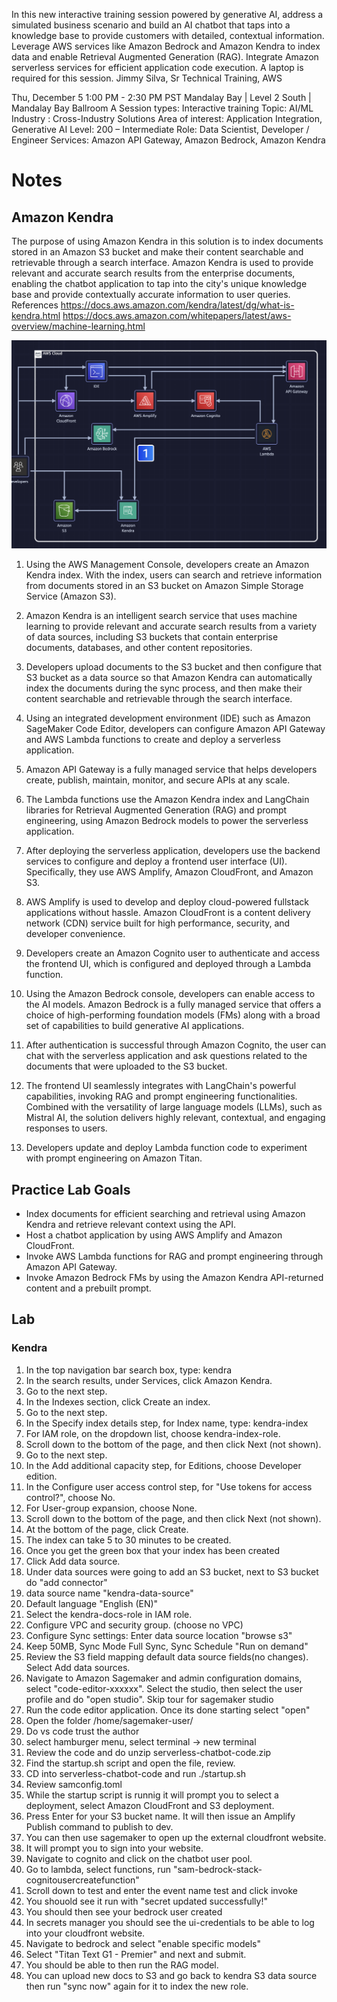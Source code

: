 In this new interactive training session powered by generative AI, address a simulated business scenario and build an AI chatbot that taps into a knowledge base to provide customers with detailed, contextual information. Leverage AWS services like Amazon Bedrock and Amazon Kendra to index data and enable Retrieval Augmented Generation (RAG). Integrate Amazon serverless services for efficient application code execution. A laptop is required for this session.
Jimmy Silva, Sr Technical Training, AWS

Thu, December 5
1:00 PM - 2:30 PM PST
Mandalay Bay | Level 2 South | Mandalay Bay Ballroom A
Session types: Interactive training
Topic: AI/ML
Industry : Cross-Industry Solutions
Area of interest: Application Integration, Generative AI
Level: 200 – Intermediate
Role: Data Scientist, Developer / Engineer
Services: Amazon API Gateway, Amazon Bedrock, Amazon Kendra


# Notes

## Amazon Kendra
The purpose of using Amazon Kendra in this solution is to index documents stored in an Amazon S3 bucket and make their content searchable and retrievable through a search interface. Amazon Kendra is used to provide relevant and accurate search results from the enterprise documents, enabling the chatbot application to tap into the city's unique knowledge base and provide contextually accurate information to user queries.
References
https://docs.aws.amazon.com/kendra/latest/dg/what-is-kendra.html
https://docs.aws.amazon.com/whitepapers/latest/aws-overview/machine-learning.html

![Architecture](image1.png)

1. Using the AWS Management Console, developers create an Amazon Kendra index. With the index, users can search and retrieve information from documents stored in an S3 bucket on Amazon Simple Storage Service (Amazon S3).

2. Amazon Kendra is an intelligent search service that uses machine learning to provide relevant and accurate search results from a variety of data sources, including S3 buckets that contain enterprise documents, databases, and other content repositories.

3. Developers upload documents to the S3 bucket and then configure that S3 bucket as a data source so that Amazon Kendra can automatically index the documents during the sync process, and then make their content searchable and retrievable through the search interface.

4. Using an integrated development environment (IDE) such as Amazon SageMaker Code Editor, developers can configure Amazon API Gateway and AWS Lambda functions to create and deploy a serverless application.

5. Amazon API Gateway is a fully managed service that helps developers create, publish, maintain, monitor, and secure APIs at any scale.

6. The Lambda functions use the Amazon Kendra index and LangChain libraries for Retrieval Augmented Generation (RAG) and prompt engineering, using Amazon Bedrock models to power the serverless application.

7. After deploying the serverless application, developers use the backend services to configure and deploy a frontend user interface (UI). Specifically, they use AWS Amplify, Amazon CloudFront, and Amazon S3.

8. AWS Amplify is used to develop and deploy cloud-powered fullstack applications without hassle. Amazon CloudFront is a content delivery network (CDN) service built for high performance, security, and developer convenience.

9. Developers create an Amazon Cognito user to authenticate and access the frontend UI, which is configured and deployed through a Lambda function.

10. Using the Amazon Bedrock console, developers can enable access to the AI models. Amazon Bedrock is a fully managed service that offers a choice of high-performing foundation models (FMs) along with a broad set of capabilities to build generative AI applications.

11. After authentication is successful through Amazon Cognito, the user can chat with the serverless application and ask questions related to the documents that were uploaded to the S3 bucket. 

12. The frontend UI seamlessly integrates with LangChain's powerful capabilities, invoking RAG and prompt engineering functionalities. Combined with the versatility of large language models (LLMs), such as Mistral AI, the solution delivers highly relevant, contextual, and engaging responses to users.

13. Developers update and deploy Lambda function code to experiment with prompt engineering on Amazon Titan.

## Practice Lab Goals

* Index documents for efficient searching and retrieval using Amazon Kendra and retrieve relevant context using the API.
* Host a chatbot application by using AWS Amplify and Amazon CloudFront.
* Invoke AWS Lambda functions for RAG and prompt engineering through Amazon API Gateway.
* Invoke Amazon Bedrock FMs by using the Amazon Kendra API-returned content and a prebuilt prompt.

## Lab


### Kendra
1. In the top navigation bar search box, type: kendra
2. In the search results, under Services, click Amazon Kendra.
3. Go to the next step.
4. In the Indexes section, click Create an index.
5. Go to the next step.
6. In the Specify index details step, for Index name, type: kendra-index
7. For IAM role, on the dropdown list, choose kendra-index-role.
8. Scroll down to the bottom of the page, and then click Next (not shown).
9. Go to the next step.
10. In the Add additional capacity step, for Editions, choose Developer edition.
11.  In the Configure user access control step, for "Use tokens for access control?", choose No.
12. For User-group expansion, choose None.
13. Scroll down to the bottom of the page, and then click Next (not shown). 
14. At the bottom of the page, click Create.
15. The index can take 5 to 30 minutes to be created.
16. Once you get the green box that your index has been created
17. Click Add data source.
18. Under data sources were going to add an S3 bucket, next to S3 bucket do "add connector"
19. data source name "kendra-data-source"
20. Default language "English (EN)"
21. Select the kendra-docs-role in IAM role.
22. Configure VPC and security group. (choose no VPC)
23. Configure Sync settings: Enter data source location "browse s3"
24. Keep 50MB, Sync Mode Full Sync, Sync Schedule "Run on demand"
25. Review the S3 field mapping default data source fields(no changes). Select Add data sources.
26. Navigate to Amazon Sagemaker and admin configuration domains, select "code-editor-xxxxxx". Select the studio, then select the user profile and do "open studio". Skip tour for sagemaker studio
27. Run the code editor application. Once its done starting select "open"
28. Open the folder /home/sagemaker-user/
29. Do vs code trust the author
30. select hamburger menu, select terminal -> new terminal
31. Review the code and do unzip serverless-chatbot-code.zip
32. Find the startup.sh script and open the file, review.
33. CD into serverless-chatbot-code and run ./startup.sh
34. Review samconfig.toml
35. While the startup script is runnig it will prompt you to select a deployment, select Amazon CloudFront and S3 deployment.
36. Press Enter for your S3 bucket name. It will then issue an Amplify Publish command to publish to dev.
37. You can then use sagemaker to open up the external cloudfront website.
38. It will prompt you to sign into your website.
39. Navigate to cognito and click on the chatbot user pool.
40. Go to lambda, select functions, run "sam-bedrock-stack-cognitousercreatefunction"
41. Scroll down to test and enter the event name test and click invoke
42. You shouold see it run with "secret updated successfully!"
43. You should then see your bedrock user created
44. In secrets manager you should see the ui-credentials to be able to log into your cloudfront website.
45. Navigate to bedrock and select "enable specific models"
46. Select "Titan Text G1 - Premier" and next and submit.
47. You should be able to then run the RAG model.
48. You can upload new docs to S3 and go back to kendra S3 data source then run "sync now" again for it to index the new role.




